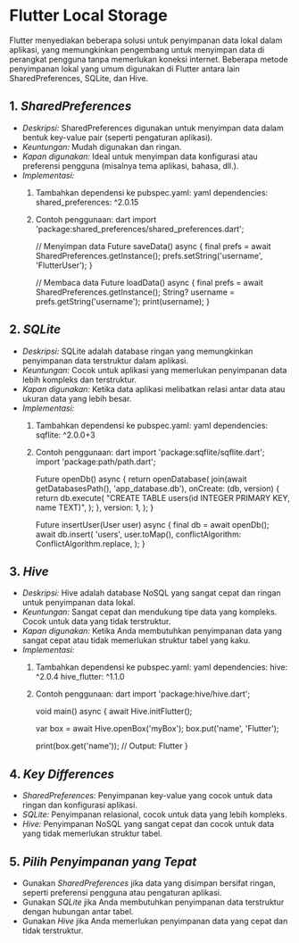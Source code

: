 # Flutter Local Storage

Flutter menyediakan beberapa solusi untuk penyimpanan data lokal dalam aplikasi, yang memungkinkan pengembang untuk menyimpan data di perangkat pengguna tanpa memerlukan koneksi internet. Beberapa metode penyimpanan lokal yang umum digunakan di Flutter antara lain SharedPreferences, SQLite, dan Hive.

## 1. *SharedPreferences*
   - *Deskripsi:* SharedPreferences digunakan untuk menyimpan data dalam bentuk key-value pair (seperti pengaturan aplikasi).
   - *Keuntungan:* Mudah digunakan dan ringan.
   - *Kapan digunakan:* Ideal untuk menyimpan data konfigurasi atau preferensi pengguna (misalnya tema aplikasi, bahasa, dll.).
   - *Implementasi:*
     1. Tambahkan dependensi ke pubspec.yaml:
        yaml
        dependencies:
          shared_preferences: ^2.0.15
        
     2. Contoh penggunaan:
        dart
        import 'package:shared_preferences/shared_preferences.dart';

        // Menyimpan data
        Future<void> saveData() async {
          final prefs = await SharedPreferences.getInstance();
          prefs.setString('username', 'FlutterUser');
        }

        // Membaca data
        Future<void> loadData() async {
          final prefs = await SharedPreferences.getInstance();
          String? username = prefs.getString('username');
          print(username);
        }
        

## 2. *SQLite*
   - *Deskripsi:* SQLite adalah database ringan yang memungkinkan penyimpanan data terstruktur dalam aplikasi.
   - *Keuntungan:* Cocok untuk aplikasi yang memerlukan penyimpanan data lebih kompleks dan terstruktur.
   - *Kapan digunakan:* Ketika data aplikasi melibatkan relasi antar data atau ukuran data yang lebih besar.
   - *Implementasi:*
     1. Tambahkan dependensi ke pubspec.yaml:
        yaml
        dependencies:
          sqflite: ^2.0.0+3
        
     2. Contoh penggunaan:
        dart
        import 'package:sqflite/sqflite.dart';
        import 'package:path/path.dart';

        Future<Database> openDb() async {
          return openDatabase(
            join(await getDatabasesPath(), 'app_database.db'),
            onCreate: (db, version) {
              return db.execute(
                "CREATE TABLE users(id INTEGER PRIMARY KEY, name TEXT)",
              );
            },
            version: 1,
          );
        }

        Future<void> insertUser(User user) async {
          final db = await openDb();
          await db.insert(
            'users',
            user.toMap(),
            conflictAlgorithm: ConflictAlgorithm.replace,
          );
        }
        

## 3. *Hive*
   - *Deskripsi:* Hive adalah database NoSQL yang sangat cepat dan ringan untuk penyimpanan data lokal.
   - *Keuntungan:* Sangat cepat dan mendukung tipe data yang kompleks. Cocok untuk data yang tidak terstruktur.
   - *Kapan digunakan:* Ketika Anda membutuhkan penyimpanan data yang sangat cepat atau tidak memerlukan struktur tabel yang kaku.
   - *Implementasi:*
     1. Tambahkan dependensi ke pubspec.yaml:
        yaml
        dependencies:
          hive: ^2.0.4
          hive_flutter: ^1.1.0
        
     2. Contoh penggunaan:
        dart
        import 'package:hive/hive.dart';

        void main() async {
          await Hive.initFlutter();

          var box = await Hive.openBox('myBox');
          box.put('name', 'Flutter');

          print(box.get('name'));  // Output: Flutter
        }
        

## 4. *Key Differences*
   - *SharedPreferences:* Penyimpanan key-value yang cocok untuk data ringan dan konfigurasi aplikasi.
   - *SQLite:* Penyimpanan relasional, cocok untuk data yang lebih kompleks.
   - *Hive:* Penyimpanan NoSQL yang sangat cepat dan cocok untuk data yang tidak memerlukan struktur tabel.

## 5. *Pilih Penyimpanan yang Tepat*
   - Gunakan *SharedPreferences* jika data yang disimpan bersifat ringan, seperti preferensi pengguna atau pengaturan aplikasi.
   - Gunakan *SQLite* jika Anda membutuhkan penyimpanan data terstruktur dengan hubungan antar tabel.
   - Gunakan *Hive* jika Anda memerlukan penyimpanan data yang cepat dan tidak terstruktur.